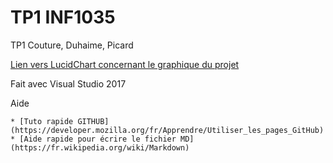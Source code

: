 # TP1 INF1035
TP1 Couture, Duhaime, Picard

[Lien vers LucidChart concernant le graphique du projet](https://www.lucidchart.com/documents/view/be8c522e-3545-4f43-a037-a2e7be977517)

Fait avec Visual Studio 2017

Aide

	* [Tuto rapide GITHUB](https://developer.mozilla.org/fr/Apprendre/Utiliser_les_pages_GitHub)
	* [Aide rapide pour écrire le fichier MD](https://fr.wikipedia.org/wiki/Markdown)

